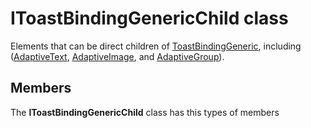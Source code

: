 
# IToastBindingGenericChild class

Elements that can be direct children of [ToastBindingGeneric](Microsoft_Toolkit_Uwp_Notifications_ToastBindingGeneric.md), including ([AdaptiveText](Microsoft_Toolkit_Uwp_Notifications_AdaptiveText.md), [AdaptiveImage](Microsoft_Toolkit_Uwp_Notifications_AdaptiveImage.md), and [AdaptiveGroup](Microsoft_Toolkit_Uwp_Notifications_AdaptiveGroup.md)).

## Members

The **IToastBindingGenericChild** class has this types of members
